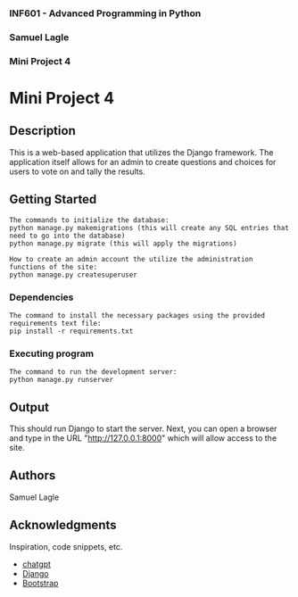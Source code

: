 ### INF601 - Advanced Programming in Python
### Samuel Lagle
### Mini Project 4


# Mini Project 4

## Description

This is a web-based application that utilizes the Django framework. The application itself allows for an admin to create questions and choices for users to vote on and tally the results.

## Getting Started

```
The commands to initialize the database:
python manage.py makemigrations (this will create any SQL entries that need to go into the database)
python manage.py migrate (this will apply the migrations)

How to create an admin account the utilize the administration functions of the site:
python manage.py createsuperuser
```

### Dependencies

```
The command to install the necessary packages using the provided requirements text file:
pip install -r requirements.txt
```

### Executing program

```
The command to run the development server:
python manage.py runserver
```

## Output

This should run Django to start the server. Next, you can open a browser and type in the URL "http://127.0.0.1:8000" which will allow access to the site. 

## Authors

Samuel Lagle

## Acknowledgments

Inspiration, code snippets, etc.
* [chatgpt](https://chatgpt.com/share/671fe4e6-45ec-8010-ba09-c72008ca1266)
* [Django](https://docs.djangoproject.com/en/4.2/intro/)
* [Bootstrap](https://getbootstrap.com/docs/5.3/components/modal/)

